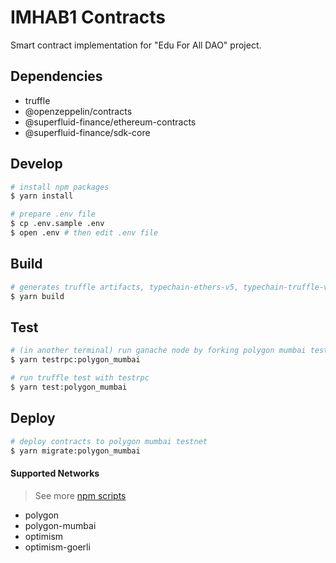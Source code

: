# IMHAB1 Contracts

Smart contract implementation for "Edu For All DAO" project.

## Dependencies

- truffle
- @openzeppelin/contracts
- @superfluid-finance/ethereum-contracts
- @superfluid-finance/sdk-core

## Develop

```bash
# install npm packages
$ yarn install

# prepare .env file
$ cp .env.sample .env
$ open .env # then edit .env file
```

## Build

```bash
# generates truffle artifacts, typechain-ethers-v5, typechain-truffle-v5
$ yarn build
```

## Test

```bash
# (in another terminal) run ganache node by forking polygon mumbai testnet
$ yarn testrpc:polygon_mumbai

# run truffle test with testrpc
$ yarn test:polygon_mumbai
```

## Deploy

```bash
# deploy contracts to polygon mumbai testnet
$ yarn migrate:polygon_mumbai
```

#### Supported Networks

> See more [npm scripts](https://github.com/IMHAB1/imhab1-contracts/blob/main/package.json#L9-L20)

- polygon
- polygon-mumbai
- optimism
- optimism-goerli
